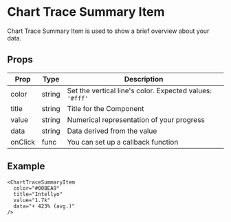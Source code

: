# Chart Trace Summary Item

Chart Trace Summary Item is used to show a brief overview about your data.

## Props

| Prop | Type | Description |
| ---- | ---- | ----------- |
| color | string | Set the vertical line's color. Expected values: `'#fff'` || `'rgb(255, 0, 0)'` |
| title | string | Title for the Component |
| value | string | Numerical representation of your progress |
| data | string | Data derived from the value |
| onClick | func | You can set up a callback function |

## Example

```
<ChartTraceSummaryItem
  color="#00BEA9"
  title="Intellyo"
  value="1.7k"
  data="+ 423% (avg.)"
/>
```
